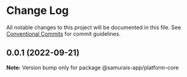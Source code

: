 # Change Log

All notable changes to this project will be documented in this file.
See [Conventional Commits](https://conventionalcommits.org) for commit guidelines.

## 0.0.1 (2022-09-21)

**Note:** Version bump only for package @samurais-app/platform-core
